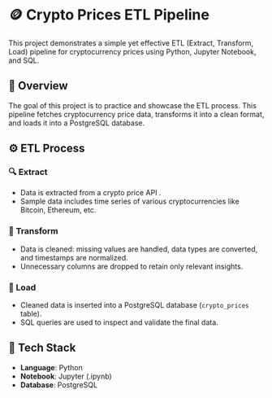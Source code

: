 # 🪙 Crypto Prices ETL Pipeline

This project demonstrates a simple yet effective ETL (Extract, Transform, Load) pipeline for cryptocurrency prices using Python, Jupyter Notebook, and SQL.

## 📌 Overview

The goal of this project is to practice and showcase the ETL process. This pipeline fetches cryptocurrency price data, transforms it into a clean format, and loads it into a PostgreSQL database.

## ⚙️ ETL Process

### 🔍 Extract
- Data is extracted from a crypto price API .
- Sample data includes time series of various cryptocurrencies like Bitcoin, Ethereum, etc.

### 🧼 Transform
- Data is cleaned: missing values are handled, data types are converted, and timestamps are normalized.
- Unnecessary columns are dropped to retain only relevant insights.

### 🧱 Load
- Cleaned data is inserted into a PostgreSQL database (`crypto_prices` table).
- SQL queries are used to inspect and validate the final data.

## 🧰 Tech Stack

- **Language**: Python
- **Notebook**: Jupyter (.ipynb)
- **Database**: PostgreSQL





